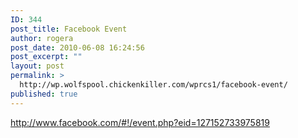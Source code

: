```yaml
---
ID: 344
post_title: Facebook Event
author: rogera
post_date: 2010-06-08 16:24:56
post_excerpt: ""
layout: post
permalink: >
  http://wp.wolfspool.chickenkiller.com/wprcs1/facebook-event/
published: true
---
```

﻿<a href="http://www.facebook.com/#!/event.php?eid=127152733975819">http://www.facebook.com/#!/event.php?eid=127152733975819</a>